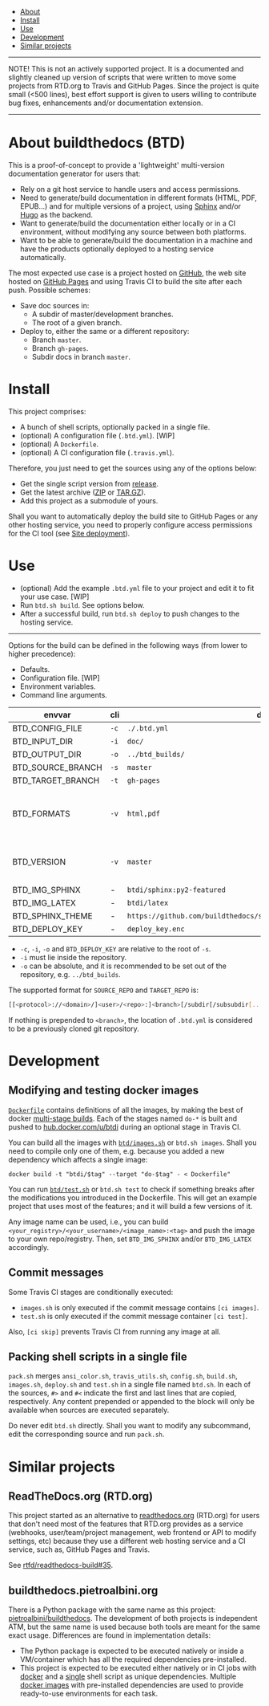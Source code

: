 - [About](#about-buildthedocs-btd)
- [Install](#install)
- [Use](#use)
- [Development](#development)
- [Similar projects](#similar-projects)

---

NOTE! This is not an actively supported project. It is a documented and slightly cleaned up version of
scripts that were written to move some projects from RTD.org to Travis and GitHub Pages. Since the project is quite
small (<500 lines), best effort support is given to users willing to contribute bug fixes, enhancements and/or
documentation extension.

---

# About buildthedocs (BTD)

This is a proof-of-concept to provide a 'lightweight' multi-version documentation generator for users that:

- Rely on a git host service to handle users and access permissions.
- Need to generate/build documentation in different formats (HTML, PDF, EPUB...) and for multiple versions of a
project, using [Sphinx](http://www.sphinx-doc.org) and/or [Hugo](https://gohugo.io/) as the backend.
- Want to generate/build the documentation either locally or in a CI environment, without modifying any source between
both platforms.
- Want to be able to generate/build the documentation in a machine and have the products optionally deployed to a
hosting service automatically.

The most expected use case is a project hosted on [GitHub](https://github.com), the web site hosted on
[GitHub Pages](https://pages.github.com/) and using Travis CI to build the site after each push. Possible schemes:

- Save doc sources in:
  - A subdir of master/development branches.
  - The root of a given branch.
- Deploy to, either the same or a different repository:
  - Branch `master`.
  - Branch `gh-pages`.
  - Subdir docs in branch `master`.

# Install

This project comprises:

- A bunch of shell scripts, optionally packed in a single file.
- (optional) A configuration file (`.btd.yml`). [WIP]
- (optional) A `Dockerfile`.
- (optional) A CI configuration file (`.travis.yml`).

Therefore, you just need to get the sources using any of the options below:

- Get the single script version from [release](https://github.com/1138-4EB/buildthedocs/releases).
- Get the latest archive ([ZIP](https://github.com/1138-4EB/readthedocs-docker-images/archive/master.zip) or [TAR.GZ](https://github.com/1138-4EB/readthedocs-docker-images/archive/master.tar.gz)).
- Add this project as a submodule of yours.

Shall you want to automatically deploy the build site to GitHub Pages or any other hosting service, you need to properly
configure access permissions for the CI tool (see [Site deployment](doc/site_deployment.md)).

# Use

- (optional) Add the example `.btd.yml` file to your project and edit it to fit your use case. [WIP]
- Run `btd.sh build`. See options below.
- After a successful build, run `btd.sh deploy` to push changes to the hosting service.

---

Options for the build can be defined in the following ways (from lower to higher precedence):

- Defaults.
- Configuration file. [WIP]
- Environment variables.
- Command line arguments.

| envvar | cli | default | |
|-|-|-|-|
| BTD_CONFIG_FILE | `-c` | `./.btd.yml` | |
| BTD_INPUT_DIR | `-i` | `doc/` | |
| BTD_OUTPUT_DIR | `-o` | `../btd_builds/` | |
| BTD_SOURCE_BRANCH | `-s` | `master` | |
| BTD_TARGET_BRANCH | `-t` |  `gh-pages` | |
| BTD_FORMATS | `-v` | `html,pdf` | comma delimited list of output formats |
| BTD_VERSION | `-v` | `master` | comma delimited list of versions |
| BTD_IMG_SPHINX | - | `btdi/sphinx:py2-featured` | |
| BTD_IMG_LATEX | - | `btdi/latex` | |
| BTD_SPHINX_THEME | - | `https://github.com/buildthedocs/sphinx_btd_theme/archive/master.tar.gz` | |
| BTD_DEPLOY_KEY | - | `deploy_key.enc` | |

- `-c`, `-i`, `-o` and `BTD_DEPLOY_KEY` are relative to the root of `-s`.
- `-i` must lie inside the repository.
- `-o` can be absolute, and it is recommended to be set out of the repository, e.g. `../btd_builds`.

The supported format for `SOURCE_REPO` and `TARGET_REPO` is:

``` bash
[[<protocol>://<domain>/]<user>/<repo>:]<branch>[/subdir[/subsubdir[...]]]
```

If nothing is prepended to `<branch>`, the location of `.btd.yml` is considered to be a previously cloned git repository.

# Development

## Modifying and testing docker images

[`Dockerfile`](https://github.com/1138-4EB/buildthedocs/blob/master/Dockerfile) contains definitions of all the images, by making the best of docker
[multi-stage builds](https://docs.docker.com/engine/userguide/eng-image/multistage-build/). Each of the stages named
`do-*` is built and pushed to [hub.docker.com/u/btdi](https://hub.docker.com/u/btdi/) during an optional stage in
Travis CI.

You can build all the images with [`btd/images.sh`](https://github.com/1138-4EB/buildthedocs/blob/master/btd/images.sh)
or `btd.sh images`. Shall you need to compile only one of them, e.g. because you added a new dependency which affects a
single image:

```
docker build -t "btdi/$tag" --target "do-$tag" - < Dockerfile"
```

You can run [`btd/test.sh`](https://github.com/1138-4EB/buildthedocs/blob/master/btd/test.sh) or `btd.sh test` to check
if something breaks after the modifications you introduced in the Dockerfile. This will get an example project that uses
most of the features; and it will build a few versions of it.

Any image name can be used, i.e., you can build `<your_registry>/<your_username>/<image_name>:<tag>` and push
the image to your own repo/registry. Then, set `BTD_IMG_SPHINX` and/or `BTD_IMG_LATEX` accordingly.

## Commit messages

Some Travis CI stages are conditionally executed:

- `images.sh` is only executed if the commit message contains `[ci images]`.
- `test.sh` is only executed if the commit message container `[ci test]`.

Also, `[ci skip]` prevents Travis CI from running any image at all.

## Packing shell scripts in a single file

`pack.sh` merges `ansi_color.sh`, `travis_utils.sh`, `config.sh`, `build.sh`, `images.sh`, `deploy.sh` and `test.sh` in
a single file named `btd.sh`. In each of the sources, `#>` and `#<` indicate the first and last lines that are copied,
respectively. Any content prepended or appended to the block will only be available when sources are executed separately.

Do never edit `btd.sh` directly. Shall you want to modify any subcommand, edit the corresponding source and run
`pack.sh`.

# Similar projects

## ReadTheDocs.org (RTD.org)

This project started as an alternative to [readthedocs.org](https://readthedocs.org/) (RTD.org) for users that don't
need most of the features that RTD.org provides as a service (webhooks, user/team/project management, web frontend or
API to modify settings, etc) because they use a different web hosting service and a CI service, such as, GitHub Pages
and Travis.

See [rtfd/readthedocs-build#35](https://github.com/rtfd/readthedocs-build/issues/35).

## buildthedocs.pietroalbini.org

There is a Python package with the same name as this project:
[pietroalbini/buildthedocs](https://github.com/pietroalbini/buildthedocs). The development of both projects is
independent ATM, but the same name is used because both tools are meant for the same exact usage. Differences are found
in implementation details:

- The Python package is expected to be executed natively or inside a VM/container which has all the required
dependencies pre-installed.
- This project is expected to be executed either natively or in CI jobs with [docker](https://www.docker.com/) and a
[single](https://github.com/1138-4EB/buildthedocs/releases) shell script as unique dependencies. Multiple
[docker images](https://hub.docker.com/u/btdi/) with pre-installed dependencies are used to provide ready-to-use
environments for each task.
